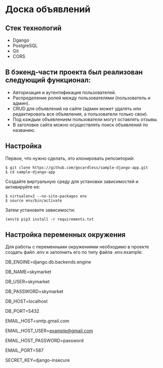 # Доска объявлений

## Стек технологий
- Dgango
- PostgreSQL
- Git
- CORS

## В бэкенд-части проекта был реализован следующий функционал:

- Авторизация и аутентификация пользователей.
- Распределение ролей между пользователями (пользователь и админ).
- CRUD для объявлений на сайте (админ может удалять или редактировать все объявления, а пользователи только свои).
- Под каждым объявлением пользователи могут оставлять отзывы.
- В заголовке сайта можно осуществлять поиск объявлений по названию.


## Настройка

Первое, что нужно сделать, это клонировать репозиторий:

    $ git clone https://github.com/gocardless/sample-django-app.git
    $ cd sample-django-app

Создайте виртуальную среду для установки зависимостей и активируйте ее:

    $ virtualenv2 --no-site-packages env
    $ source env/bin/activate

Затем установите зависимости:

    (env)$ pip3 install -r requirements.txt

## Настройка переменных окружения
Для работы с переменными окружениями необходимо в проекте создать файл .env и заполнить его по типу файла .env.example:

DB_ENGINE=django.db.backends.engine

DB_NAME=skymarket

DB_USER=skymarket

DB_PASSWORD=skymarket

DB_HOST=localhost

DB_PORT=5432

EMAIL_HOST=smtp.gmail.com

EMAIL_HOST_USER=example@gmail.com

EMAIL_HOST_PASSWORD=password

EMAIL_PORT=587

SECRET_KEY=django-insecure
